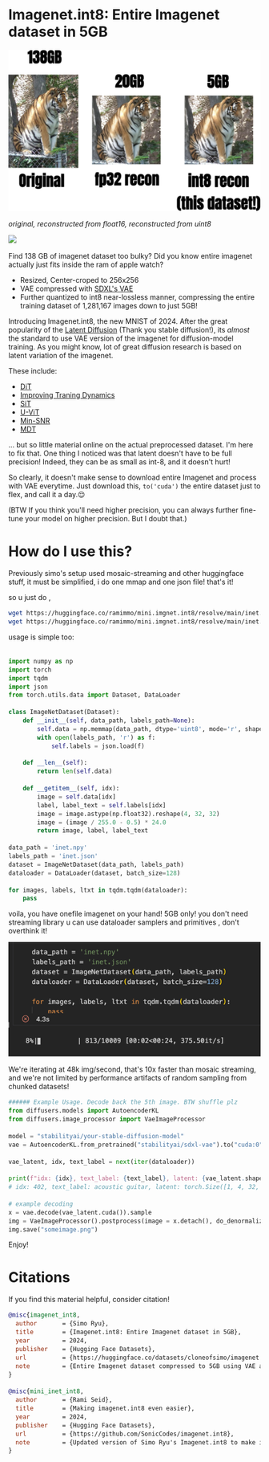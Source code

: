 # Imagenet.int8: Entire Imagenet dataset in 5GB



<p align="center">
  <img src="contents/vae.png" alt="small" width="800">
</p>

*original, reconstructed from float16, reconstructed from uint8*

<a href='https://huggingface.co/datasets/cloneofsimo/imagenet.int8'><img src='https://img.shields.io/badge/%F0%9F%A4%97%20Hugging%20Face-Dataset-blue'></a>


Find 138 GB of imagenet dataset too bulky? Did you know entire imagenet actually just fits inside the ram of apple watch?

* Resized, Center-croped to 256x256
* VAE compressed with [SDXL's VAE](https://huggingface.co/stabilityai/sdxl-vae)
* Further quantized to int8 near-lossless manner, compressing the entire training dataset of 1,281,167 images down to just 5GB!

Introducing Imagenet.int8, the new MNIST of 2024. After the great popularity of the [Latent Diffusion](https://arxiv.org/abs/2112.10752) (Thank you stable diffusion!), its *almost* the standard to use VAE version of the imagenet for diffusion-model training. As you might know, lot of great diffusion research is based on latent variation of the imagenet. 

These include: 

* [DiT](https://arxiv.org/abs/2212.09748)
* [Improving Traning Dynamics](https://arxiv.org/abs/2312.02696v1)
* [SiT](https://arxiv.org/abs/2401.08740)
* [U-ViT](https://openaccess.thecvf.com/content/CVPR2023/html/Bao_All_Are_Worth_Words_A_ViT_Backbone_for_Diffusion_Models_CVPR_2023_paper.html)
* [Min-SNR](https://openaccess.thecvf.com/content/ICCV2023/html/Hang_Efficient_Diffusion_Training_via_Min-SNR_Weighting_Strategy_ICCV_2023_paper.html)
* [MDT](https://openaccess.thecvf.com/content/ICCV2023/papers/Gao_Masked_Diffusion_Transformer_is_a_Strong_Image_Synthesizer_ICCV_2023_paper.pdf)

... but so little material online on the actual preprocessed dataset. I'm here to fix that. One thing I noticed was that latent doesn't have to be full precision! Indeed, they can be as small as int-8, and it doesn't hurt!

So clearly, it doesn't make sense to download entire Imagenet and process with VAE everytime. Just download this, `to('cuda')` the entire dataset just to flex, and call it a day.😌

(BTW If you think you'll need higher precision, you can always further fine-tune your model on higher precision. But I doubt that.)


# How do I use this?

Previously simo's setup used mosaic-streaming and other huggingface stuff, it must be simplified, i do one mmap and one json file! that's it! 

so u just do , 
```bash
wget https://huggingface.co/ramimmo/mini.imgnet.int8/resolve/main/inet.json
wget https://huggingface.co/ramimmo/mini.imgnet.int8/resolve/main/inet.npy
```

usage is simple too:
```python

import numpy as np
import torch
import tqdm
import json
from torch.utils.data import Dataset, DataLoader

class ImageNetDataset(Dataset):
    def __init__(self, data_path, labels_path=None):
        self.data = np.memmap(data_path, dtype='uint8', mode='r', shape=(1281152, 4096))
        with open(labels_path, 'r') as f:
            self.labels = json.load(f)

    def __len__(self):
        return len(self.data)

    def __getitem__(self, idx):
        image = self.data[idx]
        label, label_text = self.labels[idx]
        image = image.astype(np.float32).reshape(4, 32, 32)
        image = (image / 255.0 - 0.5) * 24.0
        return image, label, label_text

data_path = 'inet.npy'
labels_path = 'inet.json'
dataset = ImageNetDataset(data_path, labels_path)
dataloader = DataLoader(dataset, batch_size=128)

for images, labels, ltxt in tqdm.tqdm(dataloader):
    pass

```


voila, you have onefile imagenet on your hand! 5GB only! you don't need streaming library u can use dataloader samplers and primitives , don't overthink it!

![speed of mini-inet](contents/image.png) 

We're iterating at 48k img/second, that's 10x faster than mosaic streaming, and we're not limited by performance artifacts of random sampling from chunked datasets!
```python
###### Example Usage. Decode back the 5th image. BTW shuffle plz
from diffusers.models import AutoencoderKL
from diffusers.image_processor import VaeImageProcessor

model = "stabilityai/your-stable-diffusion-model"
vae = AutoencoderKL.from_pretrained("stabilityai/sdxl-vae").to("cuda:0")

vae_latent, idx, text_label = next(iter(dataloader))

print(f"idx: {idx}, text_label: {text_label}, latent: {vae_latent.shape}")
# idx: 402, text_label: acoustic guitar, latent: torch.Size([1, 4, 32, 32])

# example decoding
x = vae.decode(vae_latent.cuda()).sample
img = VaeImageProcessor().postprocess(image = x.detach(), do_denormalize = [True, True])[0]
img.save("someimage.png")
```

Enjoy!

# Citations

If you find this material helpful, consider citation!

```bibtex
@misc{imagenet_int8,
  author       = {Simo Ryu},
  title        = {Imagenet.int8: Entire Imagenet dataset in 5GB},
  year         = 2024,
  publisher    = {Hugging Face Datasets},
  url          = {https://huggingface.co/datasets/cloneofsimo/imagenet.int8},
  note         = {Entire Imagenet dataset compressed to 5GB using VAE and quantized with int8}
}

@misc{mini_inet_int8,
  author       = {Rami Seid},
  title        = {Making imagenet.int8 even easier},
  year         = 2024,
  publisher    = {Hugging Face Datasets},
  url          = {https://github.com/SonicCodes/imagenet.int8},
  note         = {Updated version of Simo Ryu's Imagenet.int8 to make it super easy to use}
}
```
